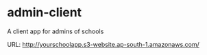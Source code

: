 # admin-client
A client app for admins of schools

URL: http://yourschoolapp.s3-website.ap-south-1.amazonaws.com/
